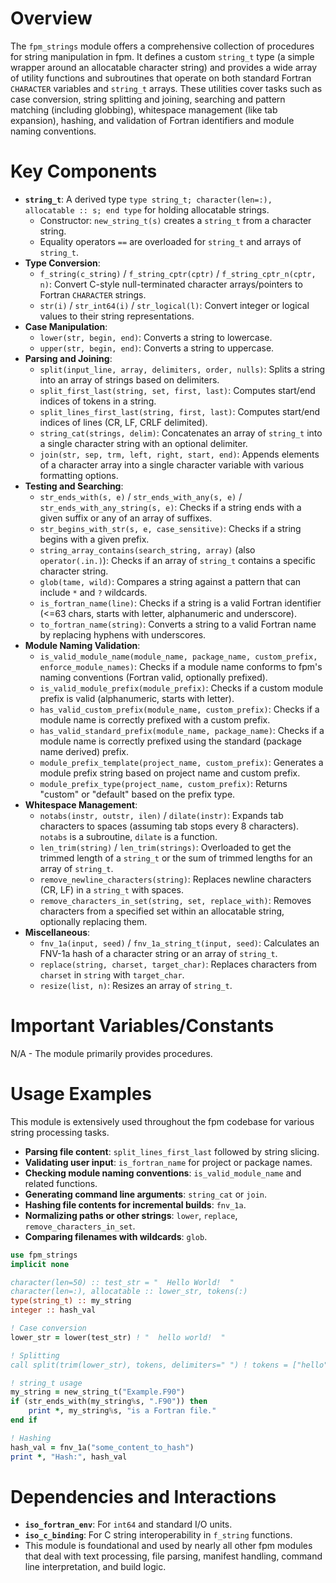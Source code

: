 # Overview
The `fpm_strings` module offers a comprehensive collection of procedures for string manipulation in fpm. It defines a custom `string_t` type (a simple wrapper around an allocatable character string) and provides a wide array of utility functions and subroutines that operate on both standard Fortran `CHARACTER` variables and `string_t` arrays. These utilities cover tasks such as case conversion, string splitting and joining, searching and pattern matching (including globbing), whitespace management (like tab expansion), hashing, and validation of Fortran identifiers and module naming conventions.

# Key Components
- **`string_t`**: A derived type `type string_t; character(len=:), allocatable :: s; end type` for holding allocatable strings.
  - Constructor: `new_string_t(s)` creates a `string_t` from a character string.
  - Equality operators `==` are overloaded for `string_t` and arrays of `string_t`.
- **Type Conversion**:
  - `f_string(c_string)` / `f_string_cptr(cptr)` / `f_string_cptr_n(cptr, n)`: Convert C-style null-terminated character arrays/pointers to Fortran `CHARACTER` strings.
  - `str(i)` / `str_int64(i)` / `str_logical(l)`: Convert integer or logical values to their string representations.
- **Case Manipulation**:
  - `lower(str, begin, end)`: Converts a string to lowercase.
  - `upper(str, begin, end)`: Converts a string to uppercase.
- **Parsing and Joining**:
  - `split(input_line, array, delimiters, order, nulls)`: Splits a string into an array of strings based on delimiters.
  - `split_first_last(string, set, first, last)`: Computes start/end indices of tokens in a string.
  - `split_lines_first_last(string, first, last)`: Computes start/end indices of lines (CR, LF, CRLF delimited).
  - `string_cat(strings, delim)`: Concatenates an array of `string_t` into a single character string with an optional delimiter.
  - `join(str, sep, trm, left, right, start, end)`: Appends elements of a character array into a single character variable with various formatting options.
- **Testing and Searching**:
  - `str_ends_with(s, e)` / `str_ends_with_any(s, e)` / `str_ends_with_any_string(s, e)`: Checks if a string ends with a given suffix or any of an array of suffixes.
  - `str_begins_with_str(s, e, case_sensitive)`: Checks if a string begins with a given prefix.
  - `string_array_contains(search_string, array)` (also `operator(.in.)`): Checks if an array of `string_t` contains a specific character string.
  - `glob(tame, wild)`: Compares a string against a pattern that can include `*` and `?` wildcards.
  - `is_fortran_name(line)`: Checks if a string is a valid Fortran identifier (<=63 chars, starts with letter, alphanumeric and underscore).
  - `to_fortran_name(string)`: Converts a string to a valid Fortran name by replacing hyphens with underscores.
- **Module Naming Validation**:
  - `is_valid_module_name(module_name, package_name, custom_prefix, enforce_module_names)`: Checks if a module name conforms to fpm's naming conventions (Fortran valid, optionally prefixed).
  - `is_valid_module_prefix(module_prefix)`: Checks if a custom module prefix is valid (alphanumeric, starts with letter).
  - `has_valid_custom_prefix(module_name, custom_prefix)`: Checks if a module name is correctly prefixed with a custom prefix.
  - `has_valid_standard_prefix(module_name, package_name)`: Checks if a module name is correctly prefixed using the standard (package name derived) prefix.
  - `module_prefix_template(project_name, custom_prefix)`: Generates a module prefix string based on project name and custom prefix.
  - `module_prefix_type(project_name, custom_prefix)`: Returns "custom" or "default" based on the prefix type.
- **Whitespace Management**:
  - `notabs(instr, outstr, ilen)` / `dilate(instr)`: Expands tab characters to spaces (assuming tab stops every 8 characters). `notabs` is a subroutine, `dilate` is a function.
  - `len_trim(string)` / `len_trim(strings)`: Overloaded to get the trimmed length of a `string_t` or the sum of trimmed lengths for an array of `string_t`.
  - `remove_newline_characters(string)`: Replaces newline characters (CR, LF) in a `string_t` with spaces.
  - `remove_characters_in_set(string, set, replace_with)`: Removes characters from a specified set within an allocatable string, optionally replacing them.
- **Miscellaneous**:
  - `fnv_1a(input, seed)` / `fnv_1a_string_t(input, seed)`: Calculates an FNV-1a hash of a character string or an array of `string_t`.
  - `replace(string, charset, target_char)`: Replaces characters from `charset` in `string` with `target_char`.
  - `resize(list, n)`: Resizes an array of `string_t`.

# Important Variables/Constants
N/A - The module primarily provides procedures.

# Usage Examples
This module is extensively used throughout the fpm codebase for various string processing tasks.
- **Parsing file content**: `split_lines_first_last` followed by string slicing.
- **Validating user input**: `is_fortran_name` for project or package names.
- **Checking module naming conventions**: `is_valid_module_name` and related functions.
- **Generating command line arguments**: `string_cat` or `join`.
- **Hashing file contents for incremental builds**: `fnv_1a`.
- **Normalizing paths or other strings**: `lower`, `replace`, `remove_characters_in_set`.
- **Comparing filenames with wildcards**: `glob`.

```fortran
use fpm_strings
implicit none

character(len=50) :: test_str = "  Hello World!  "
character(len=:), allocatable :: lower_str, tokens(:)
type(string_t) :: my_string
integer :: hash_val

! Case conversion
lower_str = lower(test_str) ! "  hello world!  "

! Splitting
call split(trim(lower_str), tokens, delimiters=" ") ! tokens = ["hello", "world!"]

! string_t usage
my_string = new_string_t("Example.F90")
if (str_ends_with(my_string%s, ".F90")) then
    print *, my_string%s, "is a Fortran file."
end if

! Hashing
hash_val = fnv_1a("some_content_to_hash")
print *, "Hash:", hash_val
```

# Dependencies and Interactions
- **`iso_fortran_env`**: For `int64` and standard I/O units.
- **`iso_c_binding`**: For C string interoperability in `f_string` functions.
- This module is foundational and used by nearly all other fpm modules that deal with text processing, file parsing, manifest handling, command line interpretation, and build logic.
